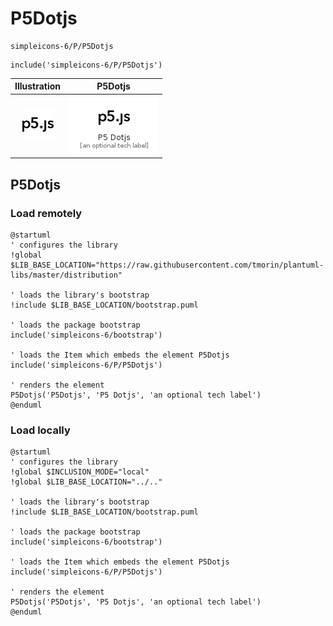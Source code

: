 # P5Dotjs


```text
simpleicons-6/P/P5Dotjs
```

```text
include('simpleicons-6/P/P5Dotjs')
```



| Illustration | P5Dotjs |
| :---: | :---: |
| ![illustration for Illustration](../../simpleicons-6/P/P5Dotjs.png) | ![illustration for P5Dotjs](../../simpleicons-6/P/P5Dotjs.Local.png) |




## P5Dotjs

### Load remotely
```plantuml
@startuml
' configures the library
!global $LIB_BASE_LOCATION="https://raw.githubusercontent.com/tmorin/plantuml-libs/master/distribution"

' loads the library's bootstrap
!include $LIB_BASE_LOCATION/bootstrap.puml

' loads the package bootstrap
include('simpleicons-6/bootstrap')

' loads the Item which embeds the element P5Dotjs
include('simpleicons-6/P/P5Dotjs')

' renders the element
P5Dotjs('P5Dotjs', 'P5 Dotjs', 'an optional tech label')
@enduml
```

### Load locally
```plantuml
@startuml
' configures the library
!global $INCLUSION_MODE="local"
!global $LIB_BASE_LOCATION="../.."

' loads the library's bootstrap
!include $LIB_BASE_LOCATION/bootstrap.puml

' loads the package bootstrap
include('simpleicons-6/bootstrap')

' loads the Item which embeds the element P5Dotjs
include('simpleicons-6/P/P5Dotjs')

' renders the element
P5Dotjs('P5Dotjs', 'P5 Dotjs', 'an optional tech label')
@enduml
```

